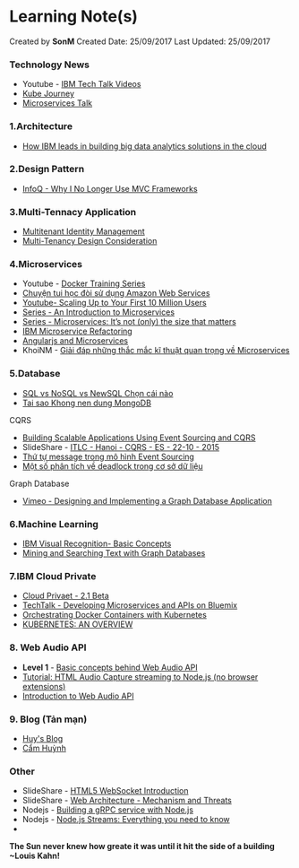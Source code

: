 # Learning Note(s)

Created by **SonM** 
Created Date: 25/09/2017
Last Updated: 25/09/2017

### Technology News
* Youtube - [IBM Tech Talk Videos](https://www.youtube.com/channel/UCpgOrqkvWX_AZQ9alGmUK-w)
* [Kube Journey](http://ibm.biz/kube-journeys)
* [Microservices Talk](https://www.microservices.com/talks/)

### 1.Architecture
* [How IBM leads in building big data analytics solutions in the cloud](https://www.ibm.com/developerworks/cloud/library/cl-ibm-leads-building-big-data-analytics-solutions-cloud-trs/index.html)

### 2.Design Pattern
* [InfoQ - Why I No Longer Use MVC Frameworks](https://www.infoq.com/articles/no-more-mvc-frameworks)

### 3.Multi-Tennacy Application
* [Multitenant Identity Management](https://docs.microsoft.com/en-us/azure/architecture/multitenant-identity/)
* [Multi-Tenancy Design Consideration](https://www.codeproject.com/Articles/809851/Multi-Tenancy-Design-Consideration)

### 4.Microservices
* Youtube - [Docker Training Series](https://www.youtube.com/watch?v=DgoKjlDteEA&list=PLea0WJq13cnDsF4MrbNaw3b4jI0GT9yKt)
* [Chuyện tui học đòi sử dụng Amazon Web Services](https://nhanweb.com/chuyen-tui-hoc-doi-su-dung-amazon-web-services-aws-1.html)
* [Youtube- Scaling Up to Your First 10 Million Users](https://www.youtube.com/watch?v=n28lDDdlnVg)
* [Series - An Introduction to Microservices ](https://auth0.com/blog/an-introduction-to-microservices-part-1/)
* [Series - Microservices: It’s not (only) the size that matters](https://www.tigerteam.dk/2014/micro-services-its-not-only-the-size-that-matters-its-also-how-you-use-them-part-1/)
* [IBM Microservice Refactoring](https://www.ibm.com/developerworks/cloud/library/cl-refactor-microservices-bluemix-trs-1/index.html)
* [Angularjs and Microservices](https://speakerdeck.com/purplebooth/angularjs-and-microservices)
* KhoiNM - [Giải đáp những thắc mắc kĩ thuật quan trọng về Microservices](https://techtalk.vn/giai-dap-nhung-thac-mac-ki-thuat-quan-trong-ve-microservices.html)

### 5.Database
* [SQL vs NoSQL vs NewSQL Chọn cái nào](https://gramy.vn/sql-vs-nosql-vs-newsql-chon-cai-nao/)
* [Tai sao Khong nen dung MongoDB](https://techmaster.vn/posts/33431/co-so-du-lieu-mongodb)

CQRS
* [Building Scalable Applications Using Event Sourcing and CQRS](https://initiate.andela.com/event-sourcing-and-cqrs-a-look-at-kafka-e0c1b90d17d8)
* SlideShare - [ITLC - Hanoi - CQRS - ES - 22-10 - 2015](https://www.slideshare.net/HanoiItlc/itlc-hanoi-cqrs-es-2210-2015)
* [Thứ tự message trong mô hình Event Sourcing](https://kipalog.com/posts/Thu-tu-message-trong-mo-hinh-Event-Sourcing)
* [Một số phân tích về deadlock trong cơ sở dữ liệu](https://kipalog.com/posts/Mot-so-phan-tich-ve-deadlock-trong-co-so-du-lieu)

Graph Database
* [Vimeo - Designing and Implementing a Graph Database Application](https://vimeo.com/74320611)


### 6.Machine Learning
* [IBM Visual Recognition- Basic Concepts](https://www.ibm.com/watson/developercloud/doc/visual-recognition/index.html)
* [Mining and Searching Text with Graph Databases](https://graphaware.com/neo4j/2016/07/07/mining-and-searching-text-with-graph-databases.html)

### 7.IBM Cloud Private
* [Cloud Privaet - 2.1 Beta](https://github.com/ibm-cloud-architecture/refarch-cloudnative-kubernetes?cm_mc_uid=55223281292015024587668&cm_mc_sid_50200000=1505831221)
* [TechTalk - Developing Microservices and APIs on Bluemix](https://developer.ibm.com/code/events/oci-tech-talk/)
* [Orchestrating Docker Containers with Kubernetes](https://dzone.com/articles/orchestrating-docker-containers-with-kubernetes)
* [KUBERNETES: AN OVERVIEW](https://thenewstack.io/kubernetes-an-overview/)


### 8. Web Audio API
* **Level 1** - [Basic concepts behind Web Audio API](https://developer.mozilla.org/en-US/docs/Web/API/Web_Audio_API/Basic_concepts_behind_Web_Audio_API)
* [Tutorial: HTML Audio Capture streaming to Node.js (no browser extensions)](https://subvisual.co/blog/posts/39-tutorial-html-audio-capture-streaming-to-node-js-no-browser-extensions/)
* [Introduction to Web Audio API](https://css-tricks.com/introduction-web-audio-api/)

### 9. Blog (Tản mạn)
* [Huy's Blog](https://thefullsnack.com)
* [Cẩm Huỳnh](https://kipalog.com/users/hqc/mypage)

### Other
* SlideShare - [HTML5 WebSocket Introduction](https://www.slideshare.net/MarceloJabali/html5-websocket-introduction)
* SlideShare - [Web Architecture - Mechanism and Threats](https://www.slideshare.net/materaj/web-architecture-mechanism-and-threats)
* Nodejs - [Building a gRPC service with Node.js](https://codelabs.developers.google.com/codelabs/cloud-grpc/index.html?index=..%2F..%2Findex#0)
* Nodejs - [Node.js Streams: Everything you need to know](https://medium.freecodecamp.org/node-js-streams-everything-you-need-to-know-c9141306be93)
* 


**The Sun never knew how greate it was until it hit the side of a building**
**~Louis Kahn!**
